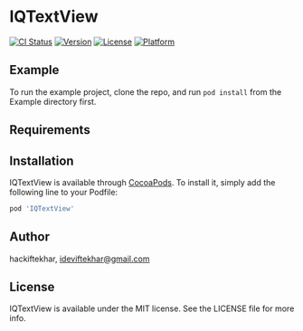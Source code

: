 # IQTextView

[![CI Status](https://img.shields.io/travis/hackiftekhar/IQTextView.svg?style=flat)](https://travis-ci.org/hackiftekhar/IQTextView)
[![Version](https://img.shields.io/cocoapods/v/IQTextView.svg?style=flat)](https://cocoapods.org/pods/IQTextView)
[![License](https://img.shields.io/cocoapods/l/IQTextView.svg?style=flat)](https://cocoapods.org/pods/IQTextView)
[![Platform](https://img.shields.io/cocoapods/p/IQTextView.svg?style=flat)](https://cocoapods.org/pods/IQTextView)

## Example

To run the example project, clone the repo, and run `pod install` from the Example directory first.

## Requirements

## Installation

IQTextView is available through [CocoaPods](https://cocoapods.org). To install
it, simply add the following line to your Podfile:

```ruby
pod 'IQTextView'
```

## Author

hackiftekhar, ideviftekhar@gmail.com

## License

IQTextView is available under the MIT license. See the LICENSE file for more info.
